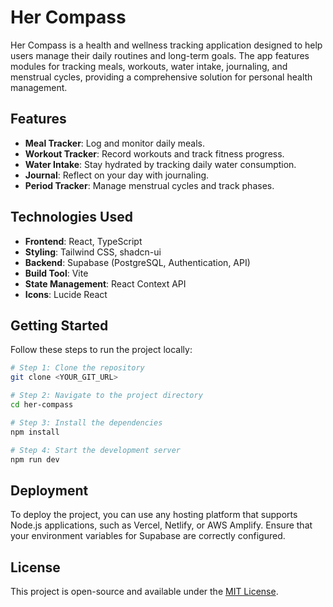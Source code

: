 # Her Compass

Her Compass is a health and wellness tracking application designed to help users manage their daily routines and long-term goals. The app features modules for tracking meals, workouts, water intake, journaling, and menstrual cycles, providing a comprehensive solution for personal health management.

## Features

- **Meal Tracker**: Log and monitor daily meals.
- **Workout Tracker**: Record workouts and track fitness progress.
- **Water Intake**: Stay hydrated by tracking daily water consumption.
- **Journal**: Reflect on your day with journaling.
- **Period Tracker**: Manage menstrual cycles and track phases.

## Technologies Used

- **Frontend**: React, TypeScript
- **Styling**: Tailwind CSS, shadcn-ui
- **Backend**: Supabase (PostgreSQL, Authentication, API)
- **Build Tool**: Vite
- **State Management**: React Context API
- **Icons**: Lucide React

## Getting Started

Follow these steps to run the project locally:

```sh
# Step 1: Clone the repository
git clone <YOUR_GIT_URL>

# Step 2: Navigate to the project directory
cd her-compass

# Step 3: Install the dependencies
npm install

# Step 4: Start the development server
npm run dev
```

## Deployment

To deploy the project, you can use any hosting platform that supports Node.js applications, such as Vercel, Netlify, or AWS Amplify. Ensure that your environment variables for Supabase are correctly configured.

## License

This project is open-source and available under the [MIT License](LICENSE).
